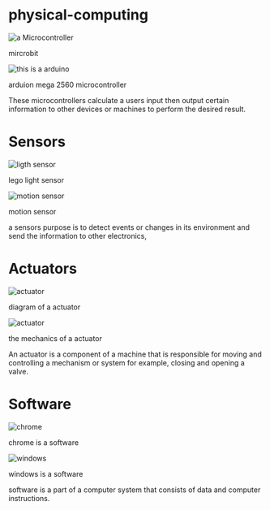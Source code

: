 # physical-computing
![a Microcontroller](https://az742082.vo.msecnd.net/pub/jcjojcrc)

mircrobit 

![this is a arduino](https://www.earthma.com/pub/media/catalog/product/cache/926507dc7f93631a094422215b778fe0/h/t/httpwww.earthma.compubmediacatalogproductlxarduino.jpg)

arduion mega 2560 microcontroller 

These microcontrollers calculate a users input then output certain information to other devices or machines to perform the desired result.



# Sensors 


![ ligth sensor ](https://www.smashingrobotics.com/wp-content/uploads/2012/08/ldksuh-ffuudsfd89s-fu9sdf002_opt.jpg)


lego light sensor


![ motion sensor ](https://s9.postimg.cc/6mbt230yn/Screen_Shot_2018-05-09_at_9.55.17_AM.png)

motion sensor 

a sensors purpose is to detect events or changes in its environment and send the information to other electronics,


# Actuators

![ actuator ](https://www.cpi-nj.com/wp-content/uploads/2015/01/linear-actuator_650x387.jpg)

diagram of a actuator 


![ actuator ](http://www.motioncontrolguide.com/_images/tech-tips/mechanicalactuator.jpg)

the mechanics of a actuator 


An actuator is a component of a machine that is responsible for moving and controlling a mechanism or system for example, closing and opening a valve.


# Software 


![ chrome ](https://1.bp.blogspot.com/-bXnvbfdwNF4/VsgW0ImZAFI/AAAAAAAAGkc/FrfYneE_yv4/s1600/Google%2BChrome.png)

chrome is a software 

![ windows ](http://informatika.fazekas.hu/wp-content/uploads/2014/12/MsWin7.png)


windows is a software


software is a part of a computer system that consists of data and computer instructions.

